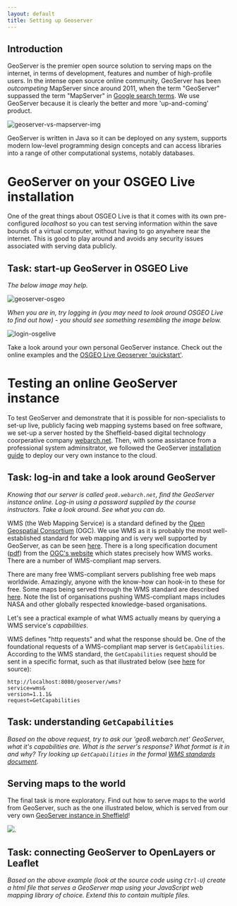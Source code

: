 ```yaml
---
layout: default
title: Setting up Geoserver
---
```


## Introduction

GeoServer is the premier open source solution to serving maps on the internet, in terms of development,
features and number of high-profile users. In the intense open source online community,
GeoServer has been *outcompeting* MapServer since around 2011, when the term
"GeoServer" suppassed the term "MapServer" in [Google search terms](http://www.google.co.uk/trends/explore#q=mapserver%2C%20GeoServer&cmpt=q&tz=). We use GeoServer because it is
clearly the better and more 'up-and-coming' product.

![geoserver-vs-mapserver-img](http://snag.gy/vNBSj.jpg)

GeoServer is written in Java so it can be deployed on any system, supports modern low-level programming
design concepts and can access libraries into a range of other computational systems,
notably databases.

# GeoServer on your OSGEO Live installation 

One of the great things about OSGEO Live is that it comes with its own
pre-configured *localhost* so you can test serving information within
the save bounds of a virtual computer, without having to go anywhere near the internet.
This is good to play around and avoids any security issues associated with
serving data publicly.

## Task: start-up GeoServer in OSGEO Live

*The below image may help.*

![geoserver-osgeo](http://snag.gy/hp9A2.jpg)

*When you are in, try logging in (you may need to look around OSGEO Live to find out how) - you should see something resembling the image below.*

![login-osgelive](http://snag.gy/xlJfl.jpg)

Take a look around your own personal GeoServer instance.
Check out the online examples and the [OSGEO Live Geoserver 'quickstart'](http://live.osgeo.org/en/quickstart/geoserver_quickstart.html).

# Testing an online GeoServer instance

To test GeoServer and demonstrate that it is possible for non-specialists
to set-up live, publicly facing web mapping systems based on free software,
we set-up a server hosted by the Sheffield-based digital technology
coorperative company [webarch.net](https://www.webarch.net/).
Then, with some assistance from a professional system adminsitrator,
we followed the GeoServer [installation guide]()
to deploy our very own instance to the cloud.

## Task: log-in and take a look around GeoServer

*Knowing that our server is called `geo8.webarch.net`, find the GeoServer
instance online. Log-in using a password supplied by the course instructors.
Take a look around. See what you can do.*


WMS (the Web Mapping Service) is a standard defined by the
[Open Geospatial Consortium](http://www.opengeospatial.org/) (OGC).
We use WMS as it is probably the most well-established standard for web mapping
and is very well supported by GeoServer, as can be seen [here](http://www.opengeospatial.org/).
There is a long specification document ([pdf](http://portal.opengeospatial.org/files/?artifact_id=14416))
from the [OGC's website](http://www.opengeospatial.org/standards/wms#downloads)
which states precisely how WMS works. There are a number of WMS-compliant map servers.

There are many free WMS-compliant servers publishing free web maps worldwide.
Amazingly, anyone with the know-how can hook-in to these for free. Some
maps being served through the WMS standard are described [here](http://trac.osgeo.org/openlayers/wiki/AvailableWMSServices). 
Note the list of organisations pushing WMS-compliant maps includes 
NASA and other globally respected knowledge-based organisations.

Let's see a practical example of what WMS actually means by querying a WMS service's
*capabilities*.

WMS defines "http requests" and what the response should be. One of the
foundational requests of a WMS-compliant map server is `GetCapabilities`.
According to the WMS standard, the `GetCapabilities` request should be
sent in a specific format, such as that illustrated below
(see [here](http://docs.geoserver.org/stable/en/user/services/wms/reference.html) for source):

```
http://localhost:8080/geoserver/wms?
service=wms&
version=1.1.1&
request=GetCapabilities
```

## Task: understanding `GetCapabilities`

*Based on the above request, try to ask our 'geo8.webarch.net' GeoServer[.](geo8.webarch.net:8080/geoserver/wms?service=wms&version=1.1.1&request=GetCapabilities)
what it's capabilities are. What is the server's response? What format is it in and why?
Try looking up `GetCapabilities` in the formal
[WMS standards document](http://portal.opengeospatial.org/files/?artifact_id=14416).*

## Serving maps to the world

The final task is more exploratory. Find out how to serve maps to the world from
GeoServer, such as the one illustrated below, which is served from our
very own [GeoServer instance in Sheffield](http://massatleeds.github.io/webGIS/info/code/webmap1.html)!

[![](http://storage1.static.itmages.com/i/15/0212/h_1423699667_3651712_e35714952e.png)](http://massatleeds.github.io/webGIS/info/code/webmap1.html).

## Task: connecting GeoServer to OpenLayers or Leaflet

*Based on the above example (look at the source code using `Ctrl-U`) create a html file that serves a GeoServer map using your JavaScript web mapping library of choice. Extend this to contain multiple files.*


